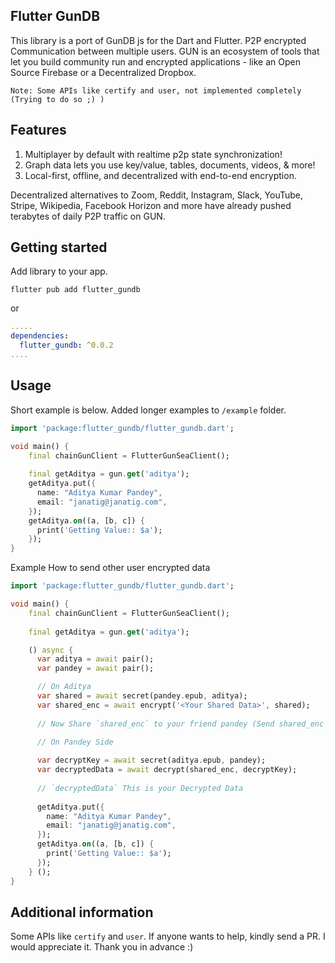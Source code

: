 ## Flutter GunDB

This library is a port of GunDB js for the Dart and Flutter. P2P encrypted Communication between multiple users.
GUN is an ecosystem of tools that let you build community run and encrypted applications - like an Open Source Firebase or a Decentralized Dropbox.

`Note: Some APIs like certify and user, not implemented completely (Trying to do so ;) )`
## Features

1. Multiplayer by default with realtime p2p state synchronization!
2. Graph data lets you use key/value, tables, documents, videos, & more!
3. Local-first, offline, and decentralized with end-to-end encryption.

Decentralized alternatives to Zoom, Reddit, Instagram, Slack, YouTube, Stripe, Wikipedia, Facebook Horizon and
more have already pushed terabytes of daily P2P traffic on GUN.

## Getting started

Add library to your app.

```
flutter pub add flutter_gundb
```

or

```yaml
.....
dependencies:
  flutter_gundb: ^0.0.2
....
```

## Usage

Short example is below. Added longer examples to `/example` folder.

```dart
import 'package:flutter_gundb/flutter_gundb.dart';

void main() {
    final chainGunClient = FlutterGunSeaClient();
    
    final getAditya = gun.get('aditya');
    getAditya.put({
      name: "Aditya Kumar Pandey",
      email: "janatig@janatig.com",
    });
    getAditya.on((a, [b, c]) {
      print('Getting Value:: $a');
    });
}

```

Example How to send other user encrypted data

```dart
import 'package:flutter_gundb/flutter_gundb.dart';

void main() {
    final chainGunClient = FlutterGunSeaClient();
    
    final getAditya = gun.get('aditya');

    () async {
      var aditya = await pair();
      var pandey = await pair();

      // On Aditya
      var shared = await secret(pandey.epub, aditya);
      var shared_enc = await encrypt('<Your Shared Data>', shared);
      
      // Now Share `shared_enc` to your friend pandey (Send shared_enc and aditya's public key)
      
      // On Pandey Side

      var decryptKey = await secret(aditya.epub, pandey);
      var decryptedData = await decrypt(shared_enc, decryptKey);
      
      // `decryptedData` This is your Decrypted Data
      
      getAditya.put({
        name: "Aditya Kumar Pandey",
        email: "janatig@janatig.com",
      });
      getAditya.on((a, [b, c]) {
        print('Getting Value:: $a');
      });
    } ();
}

```

## Additional information

Some APIs like `certify` and `user`. If anyone wants to help, kindly send a PR. I would appreciate it. Thank you in advance :)

